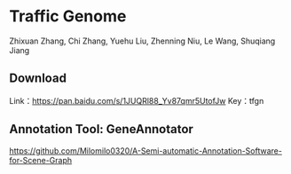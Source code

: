 

# Traffic Genome

Zhixuan Zhang, Chi Zhang, Yuehu Liu, Zhenning Niu, Le Wang, Shuqiang Jiang


## Download

Link：https://pan.baidu.com/s/1JUQRl88_Yv87qmr5UtofJw 
Key：tfgn 

## Annotation Tool: GeneAnnotator
https://github.com/Milomilo0320/A-Semi-automatic-Annotation-Software-for-Scene-Graph
